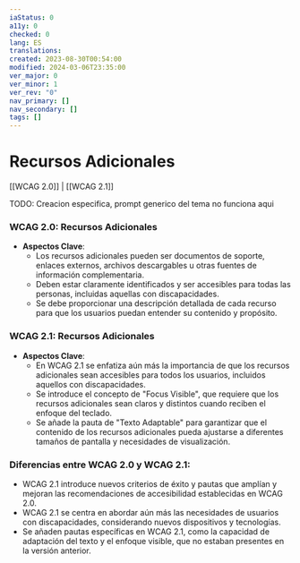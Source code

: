 ```yaml
---
iaStatus: 0
a11y: 0
checked: 0
lang: ES
translations: 
created: 2023-08-30T00:54:00
modified: 2024-03-06T23:35:00
ver_major: 0
ver_minor: 1
ver_rev: "0"
nav_primary: []
nav_secondary: []
tags: []
---
```

# Recursos Adicionales

[[WCAG 2.0]] | [[WCAG 2.1]]

TODO: Creacion especifica, prompt generico del tema no funciona aqui

### WCAG 2.0: Recursos Adicionales
- **Aspectos Clave**:
    - Los recursos adicionales pueden ser documentos de soporte, enlaces externos, archivos descargables u otras fuentes de información complementaria.
    - Deben estar claramente identificados y ser accesibles para todas las personas, incluidas aquellas con discapacidades.
    - Se debe proporcionar una descripción detallada de cada recurso para que los usuarios puedan entender su contenido y propósito.
  
### WCAG 2.1: Recursos Adicionales
- **Aspectos Clave**:
    - En WCAG 2.1 se enfatiza aún más la importancia de que los recursos adicionales sean accesibles para todos los usuarios, incluidos aquellos con discapacidades.
    - Se introduce el concepto de "Focus Visible", que requiere que los recursos adicionales sean claros y distintos cuando reciben el enfoque del teclado.
    - Se añade la pauta de "Texto Adaptable" para garantizar que el contenido de los recursos adicionales pueda ajustarse a diferentes tamaños de pantalla y necesidades de visualización.

### Diferencias entre WCAG 2.0 y WCAG 2.1:
- WCAG 2.1 introduce nuevos criterios de éxito y pautas que amplían y mejoran las recomendaciones de accesibilidad establecidas en WCAG 2.0.
- WCAG 2.1 se centra en abordar aún más las necesidades de usuarios con discapacidades, considerando nuevos dispositivos y tecnologías.
- Se añaden pautas específicas en WCAG 2.1, como la capacidad de adaptación del texto y el enfoque visible, que no estaban presentes en la versión anterior.
